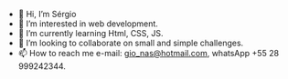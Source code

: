 - 👋 Hi, I’m Sérgio
- 👀 I’m interested in web development.
- 🌱 I’m currently learning Html, CSS, JS.
- 💞️ I’m looking to collaborate on small and simple challenges.
- 📫 How to reach me e-mail: gio_nas@hotmail.com,  whatsApp +55 28 999242344.

<!---
gionas/gionas is a ✨ special ✨ repository because its `README.md` (this file) appears on your GitHub profile.
You can click the Preview link to take a look at your changes.
--->

